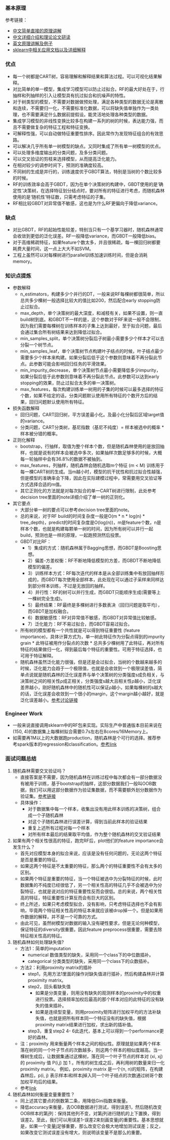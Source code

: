 
### 基本原理
参考链接：
- [中文简单直接的原理讲解](https://zhuanlan.zhihu.com/p/97753849)
- [中文详细介绍和理论论文研读](https://blog.csdn.net/weixin_44750583/article/details/99431770)
- [英文原理讲解及例子](https://towardsdatascience.com/an-implementation-and-explanation-of-the-random-forest-in-python-77bf308a9b76)
- [sklearn中相关应用文档以及详细解释](https://scikit-learn.org/stable/modules/ensemble.html)
### 优点
- 每一个树都是CART树，容易理解和解释结果和算法过程。可以可视化结果解释。
- 对比简单的单一模型，集成学习模型可以防止过拟合。RF的最大好处在于，行抽样和列抽样的引入让模型具有抗过拟合和抗噪声的特性。 
- 对于树类型的模型，不需要对数据做预处理，满足各种类型的数据无论是离散和连续，不需要归一化，不需要标准化数据，可以将缺失值单独作为一类处理，也不需要满足什么数据前提假设。能灵活地处理各种类型的数据。
- 集成学习模型的非线性变换比较多在构建一系列的树的时候，表达能力强，而且不需要做复杂的特征工程和特征变换。
- 可解释性强，可以自动做特征重要性排序。因此常作为发现特征组合的有效思路。
- 可以解决几乎所有单一树模型的缺点。又同时集成了所有单一树模型的优点。
- 可以处理多维度输出的分类问题，及多分类问题。
- 可以交叉验证的剪枝来选择模型，从而提高泛化能力。
- 在相对较少的调参时间下，预测的准确度较高。
- 不同树的生成是并行的，训练速度优于GBDT算法，特别是当树的个数比较多的时候。
- RF的训练效率会高于GBDT，因为在单个决策树的构建中，GBDT使用的是‘确定性’决策树，在选择特征划分结点时，要对所有的特征进行考虑，而随机森林使用的是‘随机性’特征数，只需考虑特征的子集。
- RF相比较GBDT对异常值不敏感，这也是为什么RF更偏向于降低variance。
### 缺点
- 对比GBDT，RF的起始性能较差，特别当只有一个基学习器时，随机森林通常会收敛到更低的泛化误差。RF一般降低variance，而GBDT一般降低bias。
- 对于高维稀疏特征，如果feature个数太多，并且很稀疏，每一棵回归树都要耗费大量时间，这一点上大大不如SVM。
- 工程上虽然可以对每棵树进行parallel训练加速训练时间，但是会消耗memory。
### 知识点提炼
- 参数解释
  - n_estimators，构建多少个并行的DT，一般来说RF每棵树都很简单，所以总共多少棵树一般选择比较大的值比如200，然后配合early stopping防止过拟合。
  - max_depth，单个决策树的最大深度，和减枝有关，如果不设置，则一直build树到底。和GBDT不一样的是，这个参数对于RF来说一般不会限制，因为我们需要每棵树在训练样本的子集上达到最好，至于拟合问题，最后会通过集合所有树结果来达到降低过拟合。
  - min_samples_split，单个决策树分裂后子树最小需要多少个样本才可以去分裂一个树节点。
  - min_samples_leaf，单个决策树节点构建叶子结点的时候，叶子结点最少需要多少个样本来构建。如果分裂后低于这个参数则意味着不再分裂此节点。此参数可能会影响回归任务的平滑效果。
  - min_impurity_decrease，单个决策树节点最小需要降低多少impurity，如果分裂后低于此参数则意味着不再分裂此节点。此参数可以达到early stopping的效果，防止过拟合太多的单一决策树。
  - max_features，每次构建训练单一树用的子集的时候可以最多选择的特征个数，如果不给定的话，分类问题默认使用所有特征的个数开方后的结果，回归问题默认使用所有特征。
- 损失函数解释
  - 回归问题，CART回归树，平方误差最小化。及最小化分裂后区域target值的variance。
  - 分类问题，CART分类树，基尼指数（基尼不纯度）= 样本被选中的概率 * 样本被分错的概率。
- 正则化解释
  - bootstrap，行抽样，取值为整个样本个数，但是随机森林使用的是放回抽样，也就是说有的样本会被选中多次，如果抽样次数足够多的时候，大概每一轮抽样中会有36.8%的数据不被抽到。
  - max_features，列抽样，随机森林会随机选取m个特征 (m < M) 训练用于每一棵CART树的生成。当m越小时，模型的抗干扰性和抗过拟合性越强，但是模型的准确率会下降，因此在实际建模过程中，常需要用交叉验证等方式选择合适的m值。
  - 其它正则化的方法就是对每次拟合的单一CART树进行限制，此处参考decision tree里面的note详细介绍了单一树的正则化。
- 其它要点 
  - 大部分单一树的要点可以参考decision tree里面的note。
  - 总的来说，对于RF build的时间复杂度一般是O(m * n * log(n) * tree_depth)，predict的时间复杂度是O(log(n))，m是feature个数，n是样本个数，也就是构建每颗单一树的时间，因为所有树可以并行一起build，预测也是一样的原理，一起跑预测然后投票。
  - GBDT对比RF：
    - 1）集成的方式：随机森林属于Bagging思想，而GBDT是Boosting思想。
    - 2）偏差-方差权衡：RF不断地降低模型的方差，而GBDT不断地降低模型的偏差。
    - 3）训练样本方式：RF每次迭代的样本是从全部训练集中有放回抽样形成的，而GBDT每次使用全部样本，此处现在可以通过子采样来同样达到部分样本训练，不过是无放回的抽样。
    - 4）并行性：RF的树可以并行生成，而GBDT只能顺序生成(需要等上一棵树完全生成)。
    - 5）最终结果：RF最终是多棵树进行多数表决（回归问题是取平均），而GBDT是加权融合。
    - 6）数据敏感性：RF对异常值不敏感，而GBDT对异常值比较敏感。
    - 7）泛化能力：RF不易过拟合，而GBDT容易过拟合。
  - 所有树的模型都有一个共性就是可以得到特征重要性 (feature importance)，具体计算方式为，单一树此特征作为分裂点得到的impurity grain * 此特征被用作分裂点的次数 * 总共多少棵树用了此特征，再对所有特征的结果做归一化，得到最后每个特征的重要性。可用于特征选择，也可用于特征解释。
  - 随机森林虽然泛化能力很强，但是还是会过拟合，当树的个数越来越多的时候，泛化能力会趋于一个极限值，也就是会收敛到一个极限误差值，简单点说就是随机森林的泛化误差界与单个决策树的分类强度s成负相关，与决策树之间的相关性ρ成正相关，分类强度s越大且相关性ρ越小，泛化误差界越小，刚好随机森林中的随机性可以保证ρ越小，如果每棵树的s越大的话，泛化误差会收敛到一个很小的margin，这个margin越小越好，就是泛化误差越小。[参考讨论链接](https://www.zhihu.com/question/30295075)
### Engineer Work
- 一般来说直接调用sklearn中的RF包来实现。实际生产中普通版本目前来说在(150, 4)的数据集上每棵树拟合需要0.7s左右在8cores/16Memory上。
- 如需要再1M以上的大数据跑production，随机森林是个可行的选择。推荐参考spark版本的regression和classification。[参考link](https://spark.apache.org/docs/latest/ml-classification-regression.html)


### 面试问题总结
1. 随机森林需要交叉验证吗？
   - 直接答案是不需要，因为随机森林在训练过程中每次都会有一部分数据没有被用于训练，基于bootstrap的抽样，这部分数据我们一般叫OOB数据，我们可以用这部分数据作为验证集数据，而不需要额外划分数据作为验证集。[参考链接](https://blog.csdn.net/weixin_44750583/article/details/99431770)
   - 具体操作：
     - 对于数据集中每一个样本，收集出没有用此样本训练的决策树，组合成一个子随机森林
     - 对这个子随机森林进行误差计算，得到当前此样本的验证结果
     - 重复上述所有过程对每一个样本
     - 对所有样本最后的结果取平均值，作为整个随机森林的交叉验证结果
2. 如果有两个相关性很高的特征，跑完RF后，plot他们的feature importance会发生什么？
   - 首先对应模型本身的拟合来说，应该是没有任何问题的，无论这两个特征是否是重要的特征。
   - 如果这两个特征是不太重要的特征，那么两个的特征重要性不会有太多的区别。
   - 如果两个特征是重要的特征，当一个特征被选中为分裂特征的时候，此时数据集的不纯度已经很低了，另一个相关性高的特征几乎不会被选中为分裂特征，也就是说对应的特征重要性反而会很低。总的来说，两个相关性高的特征，特征重要性计算反而会有巨大的区别。
   - 终上所述，如果只考虑模型拟合，没有影响，只考虑特征选择也不会有影响，毕竟两个特征相关性高的特征本来就应该被drop掉一个。但是如果用作数据的解释，并不是一个可靠的方式。
   - 由此可见，虽然树模型对数据的输入没有硬性要求，但是无论何种模型，保证特征的diversity很重要。因此feature preprocess很重要，需要去除特征相关性高的特征。
3. 随机森林如何处理缺失值?
   - 方法1：简单的imputation
     - numerical 数值类型的缺失，采用同一个class下的中位数插补。
     - categorical 分类类型的缺失，采用同一个class下的众数插补。
   - 方法2：利用proximity matrix的插补
     - step1，先用方法1里面的操作对缺失值进行插补，然后构建森林并计算proximity matrix。
     - step2，回头看缺失值
       - 如果是分类变量，则用没有缺失的观测样本的proximity中的权重进行投票。选择频率加权后最高的那个样本对应的此特征的没有缺失的值来插补。
       - 如果是连续型变量，则用proximity矩阵进行加权平均的方法补缺失值，也就是把所有样本同一个特征没有的缺失值，根据proximity matrix结果进行加权，求出新的插补值。
     - step3，重复step2 4- 6此迭代，基本上可以得到一个performance更好的森林。
   - 注：proximity 用来衡量两个样本之间的相似性。原理就是如果两个样本落在树的同一个叶子节点的次数越多，则这两个样本的相似度越高。当一棵树生成后，让数据集通过这棵树，落在同一个叶子节点的样本对 (xi, xj) 的 proximity 值 P(i,j) 加 1 。所有的树生成之后，再利用树的数量来归一化 proximity matrix。 例如，proximity matrix 是一个(n, n)的矩阵，在构建森林后，p(i, j) 表示样本i和样本j掉入同一个叶子结点的次数通过树哥个数加权平均后的结果。
   - 参考[link](https://www.stat.berkeley.edu/~breiman/RandomForests/cc_home.htm)
4. 随机森林如何衡量变量重要性？
   - 同上述其它要点的倒数第二条，用降低Gini指数来衡量。
   - 降低accuracy来衡量，去OOB数据进行测试，得到误差1，然后随机改变OOB样本的第j列：保持其他列不变，对第j列进行随机的上下置换，得到误差2。至此，我们可以用误差1-误差2来刻画变量j的重要性。基本思想就是，如果一个变量j足够重要，那么改变它会极大地增加测试误差；反之，如果改变它测试误差没有增大，则说明该变量不是那么的重要。

